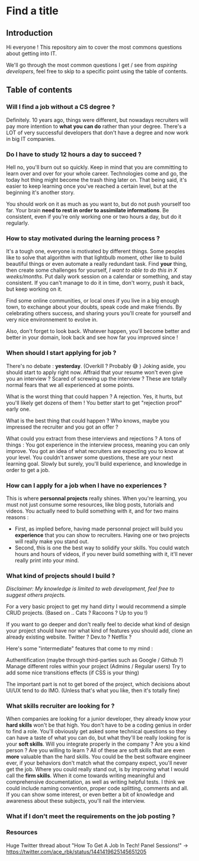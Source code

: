 # Find a title

## Introduction

Hi everyone ! This repository aim to cover the most commons questions about getting into IT.

We'll go through the most common questions I get / see from _aspiring developers_, feel free to skip to a specific point using the table of contents.

## Table of contents

### Will I find a job without a CS degree ?

Definitely. 10 years ago, things were different, but nowadays recruiters will pay more intention to **what you can do** rather than your degree. There's a LOT of very successful developers that don't have a degree and now work in big IT companies.

### Do I have to study 12 hours a day to succeed ?

Hell no, you'll burn out so quickly.
Keep in mind that you are committing to learn over and over for your whole career. Technologies come and go, the today hot thing might become the trash thing later on. That being said, it's easier to keep learning once you've reached a certain level, but at the beginning it's another story.

You should work on it as much as you want to, but do not push yourself too far. Your brain **need to rest in order to assimilate informations**. Be consistent, even if you're only working one or two hours a day, but do it regularly.

### How to stay motivated during the learning process ?

It's a tough one, everyone is motivated by different things. Some peoples like to solve that algorithm with that lightbulb moment, other like to build beautiful things or even automate a really redundant task.
Find **your** thing, then create some challenges for yourself, _I want to able to do this in X weeks/months_. Put daily work session on a calendar or something, and stay consistent. If you can't manage to do it in time, don't worry, push it back, but keep working on it.

Find some online communities, or local ones if you live in a big enough town, to exchange about your doubts, speak code and make friends. By celebrating others success, and sharing yours you'll create for yourself and very nice environnement to evolve in.

Also, don't forget to look back. Whatever happen, you'll become better and better in your domain, look back and see how far you improved since !

### When should I start applying for job ?

There's no debate : **yesterday**. (Overkill ? Probably 😅 ) Joking aside, you should start to apply right now.
Affraid that your resume won't even give you an interview ? Scared of screwing up the interview ? These are totally normal fears that we all experienced at some points.

What is the worst thing that could happen ? A rejection. Yes, it hurts, but you'll likely get dozens of them ! You better start to get "rejection proof" early one.

What is the best thing that could happen ? Who knows, maybe you impressed the recruiter and you got an offer ?

What could you extract from these interviews and rejections ? A tons of things : You got experience in the interview process, meaning you can only improve. You got an idea of what recruiters are expecting you to know at your level. You couldn't answer some questions, these are your next learning goal.
Slowly but surely, you'll build experience, and knowledge in order to get a job.

### How can I apply for a job when I have no experiences ?

This is where **personnal projects** really shines. When you're learning, you must not just consume some resources, like blog posts, tutorials and videos. You actually need to build something with it, and for two mains reasons :

-   First, as implied before, having made personnal project will build you **experience** that you can show to recruiters. Having one or two projects will really make you stand out.
-   Second, this is one the best way to solidify your skills. You could watch hours and hours of videos, if you never build something with it, it'll never really print into your mind.

### What kind of projects should I build ?

_Disclaimer: My knowledge is limited to web development, feel free to suggest others projects._

For a very basic project to get my hand dirty I would recommend a simple CRUD projects. (Based on .. Cats ? Racoons ? Up to you !)

If you want to go deeper and don't really feel to decide what kind of design your project should have nor what kind of features you should add, clone an already existing website. Twitter ? Dev.to ? Netflix ?

Here's some "intermediate" features that come to my mind :

Authentification (maybe through third-parties such as Google / Github ?)
Manage different roles within your project (Admins / Regular users)
Try to add some nice transitions effects (if CSS is your thing)

The important part is not to get bored of the project, which decisions about UI/UX tend to do IMO. (Unless that's what you like, then it's totally fine)

### What skills recruiter are looking for ?

When companies are looking for a junior developer, they already know your **hard skills** won't be that high. You don't have to be a coding genius in order to find a role. You'll obviously get asked some technical questions so they can have a taste of what you can do, but what they'll be really looking for is your **soft skills**.
Will you integrate properly in the company ? Are you a kind person ? Are you willing to learn ? All of these are soft skills that are even **more** valuable than the hard skills. You could be the best software engineer ever, if your behaviors don't match what the company expect, you'll never get the job.
Where you could really stand out, is by improving what I would call the **firm skills**. When it come towards writing meaningful and comprehensive documentation, as well as writing helpful tests. I think we could include naming convention, proper code splitting, comments and all. If you can show some interest, or even better a bit of knowledge and awareness about these subjects, you'll nail the interview.

### What if I don't meet the requirements on the job posting ?

### Resources

Huge Twitter thread about "How To Get A Job In Tech! Panel Sessions!" -> https://twitter.com/ace_rbk/status/1441419625145651205
